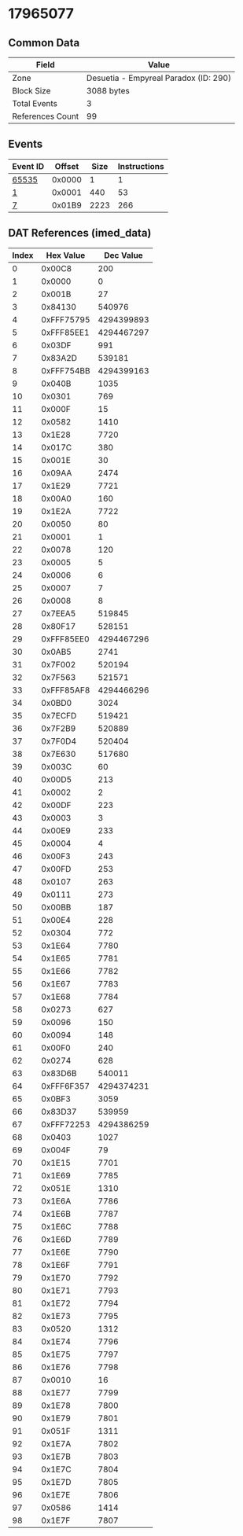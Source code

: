 # 17965077

## Common Data

| Field            | Value                                 |
|------------------|---------------------------------------|
| Zone             | Desuetia - Empyreal Paradox (ID: 290) |
| Block Size       | 3088 bytes                            |
| Total Events     | 3                                     |
| References Count | 99                                    |

## Events

| Event ID            | Offset   |   Size |   Instructions |
|---------------------|----------|--------|----------------|
| [65535](./65535.md) | 0x0000   |      1 |              1 |
| [1](./1.md)         | 0x0001   |    440 |             53 |
| [7](./7.md)         | 0x01B9   |   2223 |            266 |

## DAT References (imed_data)

|   Index | Hex Value   |   Dec Value |
|---------|-------------|-------------|
|       0 | 0x00C8      |         200 |
|       1 | 0x0000      |           0 |
|       2 | 0x001B      |          27 |
|       3 | 0x84130     |      540976 |
|       4 | 0xFFF75795  |  4294399893 |
|       5 | 0xFFF85EE1  |  4294467297 |
|       6 | 0x03DF      |         991 |
|       7 | 0x83A2D     |      539181 |
|       8 | 0xFFF754BB  |  4294399163 |
|       9 | 0x040B      |        1035 |
|      10 | 0x0301      |         769 |
|      11 | 0x000F      |          15 |
|      12 | 0x0582      |        1410 |
|      13 | 0x1E28      |        7720 |
|      14 | 0x017C      |         380 |
|      15 | 0x001E      |          30 |
|      16 | 0x09AA      |        2474 |
|      17 | 0x1E29      |        7721 |
|      18 | 0x00A0      |         160 |
|      19 | 0x1E2A      |        7722 |
|      20 | 0x0050      |          80 |
|      21 | 0x0001      |           1 |
|      22 | 0x0078      |         120 |
|      23 | 0x0005      |           5 |
|      24 | 0x0006      |           6 |
|      25 | 0x0007      |           7 |
|      26 | 0x0008      |           8 |
|      27 | 0x7EEA5     |      519845 |
|      28 | 0x80F17     |      528151 |
|      29 | 0xFFF85EE0  |  4294467296 |
|      30 | 0x0AB5      |        2741 |
|      31 | 0x7F002     |      520194 |
|      32 | 0x7F563     |      521571 |
|      33 | 0xFFF85AF8  |  4294466296 |
|      34 | 0x0BD0      |        3024 |
|      35 | 0x7ECFD     |      519421 |
|      36 | 0x7F2B9     |      520889 |
|      37 | 0x7F0D4     |      520404 |
|      38 | 0x7E630     |      517680 |
|      39 | 0x003C      |          60 |
|      40 | 0x00D5      |         213 |
|      41 | 0x0002      |           2 |
|      42 | 0x00DF      |         223 |
|      43 | 0x0003      |           3 |
|      44 | 0x00E9      |         233 |
|      45 | 0x0004      |           4 |
|      46 | 0x00F3      |         243 |
|      47 | 0x00FD      |         253 |
|      48 | 0x0107      |         263 |
|      49 | 0x0111      |         273 |
|      50 | 0x00BB      |         187 |
|      51 | 0x00E4      |         228 |
|      52 | 0x0304      |         772 |
|      53 | 0x1E64      |        7780 |
|      54 | 0x1E65      |        7781 |
|      55 | 0x1E66      |        7782 |
|      56 | 0x1E67      |        7783 |
|      57 | 0x1E68      |        7784 |
|      58 | 0x0273      |         627 |
|      59 | 0x0096      |         150 |
|      60 | 0x0094      |         148 |
|      61 | 0x00F0      |         240 |
|      62 | 0x0274      |         628 |
|      63 | 0x83D6B     |      540011 |
|      64 | 0xFFF6F357  |  4294374231 |
|      65 | 0x0BF3      |        3059 |
|      66 | 0x83D37     |      539959 |
|      67 | 0xFFF72253  |  4294386259 |
|      68 | 0x0403      |        1027 |
|      69 | 0x004F      |          79 |
|      70 | 0x1E15      |        7701 |
|      71 | 0x1E69      |        7785 |
|      72 | 0x051E      |        1310 |
|      73 | 0x1E6A      |        7786 |
|      74 | 0x1E6B      |        7787 |
|      75 | 0x1E6C      |        7788 |
|      76 | 0x1E6D      |        7789 |
|      77 | 0x1E6E      |        7790 |
|      78 | 0x1E6F      |        7791 |
|      79 | 0x1E70      |        7792 |
|      80 | 0x1E71      |        7793 |
|      81 | 0x1E72      |        7794 |
|      82 | 0x1E73      |        7795 |
|      83 | 0x0520      |        1312 |
|      84 | 0x1E74      |        7796 |
|      85 | 0x1E75      |        7797 |
|      86 | 0x1E76      |        7798 |
|      87 | 0x0010      |          16 |
|      88 | 0x1E77      |        7799 |
|      89 | 0x1E78      |        7800 |
|      90 | 0x1E79      |        7801 |
|      91 | 0x051F      |        1311 |
|      92 | 0x1E7A      |        7802 |
|      93 | 0x1E7B      |        7803 |
|      94 | 0x1E7C      |        7804 |
|      95 | 0x1E7D      |        7805 |
|      96 | 0x1E7E      |        7806 |
|      97 | 0x0586      |        1414 |
|      98 | 0x1E7F      |        7807 |
